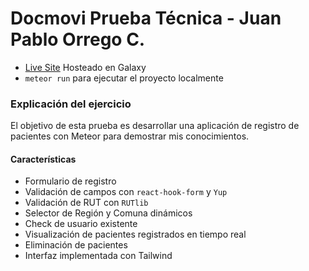 # Docmovi Prueba Técnica - Juan Pablo Orrego C.

-   [Live Site](https://docmovi-prueba.meteorapp.com/) Hosteado en Galaxy
-   `meteor run` para ejecutar el proyecto localmente

### Explicación del ejercicio

El objetivo de esta prueba es desarrollar una aplicación de registro de pacientes con Meteor para demostrar mis conocimientos.

#### Características

-   Formulario de registro
-   Validación de campos con `react-hook-form` y `Yup`
-   Validación de RUT con `RUTlib`
-   Selector de Región y Comuna dinámicos
-   Check de usuario existente
-   Visualización de pacientes registrados en tiempo real
-   Eliminación de pacientes
-   Interfaz implementada con Tailwind
